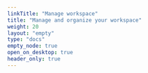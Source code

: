 ```yaml
---
linkTitle: "Manage workspace"
title: "Manage and organize your workspace"
weight: 20
layout: "empty"
type: "docs"
empty_node: true
open_on_desktop: true
header_only: true
---
```

